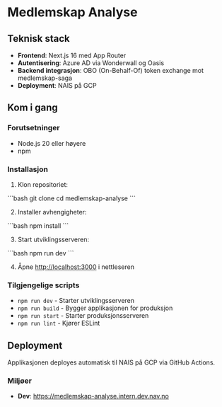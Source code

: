 # Medlemskap Analyse

## Teknisk stack

- **Frontend**: Next.js 16 med App Router
- **Autentisering**: Azure AD via Wonderwall og Oasis
- **Backend integrasjon**: OBO (On-Behalf-Of) token exchange mot medlemskap-saga
- **Deployment**: NAIS på GCP

## Kom i gang

### Forutsetninger

- Node.js 20 eller høyere
- npm

### Installasjon

1. Klon repositoriet:

\`\`\`bash
git clone <repository-url>
cd medlemskap-analyse
\`\`\`

2. Installer avhengigheter:

\`\`\`bash
npm install
\`\`\`

3. Start utviklingsserveren:

\`\`\`bash
npm run dev
\`\`\`

4. Åpne [http://localhost:3000](http://localhost:3000) i nettleseren

### Tilgjengelige scripts

- `npm run dev` - Starter utviklingsserveren
- `npm run build` - Bygger applikasjonen for produksjon
- `npm run start` - Starter produksjonsserveren
- `npm run lint` - Kjører ESLint

## Deployment

Applikasjonen deployes automatisk til NAIS på GCP via GitHub Actions.

### Miljøer

- **Dev**: https://medlemskap-analyse.intern.dev.nav.no

